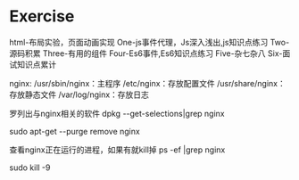 # Exercise
html-布局实验，页面动画实现
One-js事件代理，Js深入浅出,js知识点练习
Two-源码积累
Three-有用的组件
Four-Es6事件,Es6知识点练习
Five-杂七杂八
Six-面试知识点累计


nginx:
/usr/sbin/nginx：主程序
/etc/nginx：存放配置文件
/usr/share/nginx：存放静态文件
/var/log/nginx：存放日志


罗列出与nginx相关的软件
dpkg --get-selections|grep nginx

sudo apt-get --purge remove nginx


查看nginx正在运行的进程，如果有就kill掉
ps -ef |grep nginx

sudo kill  -9
